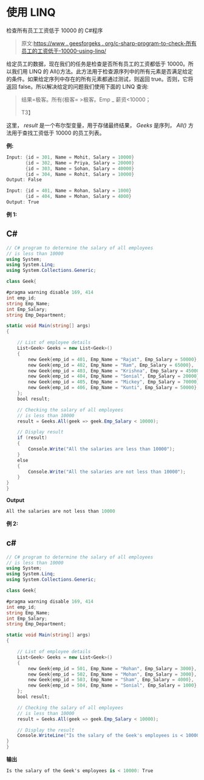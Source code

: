 # 使用 LINQ

检查所有员工工资低于 10000 的 C#程序

> 原文:[https://www . geesforgeks . org/c-sharp-program-to-check-所有员工的工资低于-10000-using-linq/](https://www.geeksforgeeks.org/c-sharp-program-to-check-the-salary-of-all-employees-is-less-than-10000-using-linq/)

给定员工的数据，现在我们的任务是检查是否所有员工的工资都低于 10000。所以我们用 LINQ 的 All()方法。此方法用于检查源序列中的所有元素是否满足给定的条件。如果给定序列中存在的所有元素都通过测试，则返回 true。否则，它将返回 false。所以解决给定的问题我们使用下面的 LINQ 查询:

> 结果=极客。所有(极客= >极客。Emp _ 薪资<10000；
> 
> T3】

这里， *result* 是一个布尔型变量，用于存储最终结果， *Geeks* 是序列， *All()* 方法用于查找工资低于 10000 的员工列表。

**例:**

```cs
Input: {id = 301, Name = Mohit, Salary = 10000}
       {id = 302, Name = Priya, Salary = 20000}
       {id = 303, Name = Sohan, Salary = 40000}
       {id = 304, Name = Rohit, Salary = 10000}
Output: False

Input: {id = 401, Name = Rohan, Salary = 1000}
       {id = 404, Name = Mohan, Salary = 4000}
Output: True
```

**例 1:**

## C#

```cs
// C# program to determine the salary of all employees
// is less than 10000 
using System;
using System.Linq;
using System.Collections.Generic;

class Geek{

#pragma warning disable 169, 414
int emp_id;
string Emp_Name;
int Emp_Salary;
string Emp_Department;

static void Main(string[] args)
{

    // List of employee details 
    List<Geek> Geeks = new List<Geek>()
    {
        new Geek{emp_id = 401, Emp_Name = "Rajat", Emp_Salary = 50000},
        new Geek{emp_id = 402, Emp_Name = "Ram", Emp_Salary = 65000},
        new Geek{emp_id = 403, Emp_Name = "Krishna", Emp_Salary = 45000},
        new Geek{emp_id = 404, Emp_Name = "Sonial", Emp_Salary = 20000},
        new Geek{emp_id = 405, Emp_Name = "Mickey", Emp_Salary = 70000},
        new Geek{emp_id = 406, Emp_Name = "Kunti", Emp_Salary = 50000},
    };
    bool result;

    // Checking the salary of all employees
    // is less than 10000 
    result = Geeks.All(geek => geek.Emp_Salary < 10000);

    // Display result
    if (result)
    {
        Console.Write("All the salaries are less than 10000");
    }
    else
    {
        Console.Write("All the salaries are not less than 10000");
    }
}
}
```

**Output**

```cs
All the salaries are not less than 10000
```

**例 2:**

## c#

```cs
// C# program to determine the salary of all employees
// is less than 10000 
using System;
using System.Linq;
using System.Collections.Generic;

class Geek{

#pragma warning disable 169, 414
int emp_id;
string Emp_Name;
int Emp_Salary;
string Emp_Department;

static void Main(string[] args)
{

    // List of employee details 
    List<Geek> Geeks = new List<Geek>()
    {
        new Geek{emp_id = 501, Emp_Name = "Rohan", Emp_Salary = 3000},
        new Geek{emp_id = 502, Emp_Name = "Mohan", Emp_Salary = 3000},
        new Geek{emp_id = 503, Emp_Name = "Sham", Emp_Salary = 4000},
        new Geek{emp_id = 504, Emp_Name = "Sonial", Emp_Salary = 1000},
    };
    bool result;

    // Checking the salary of all employees
    // is less than 10000 
    result = Geeks.All(geek => geek.Emp_Salary < 10000);

    // Display the result
    Console.WriteLine("Is the salary of the Geek's employees is < 10000: " + result);
}
}
```

**输出**

```cs
Is the salary of the Geek's employees is < 10000: True
```